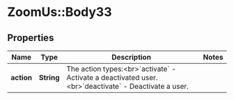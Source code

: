 # ZoomUs::Body33

## Properties
Name | Type | Description | Notes
------------ | ------------- | ------------- | -------------
**action** | **String** | The action types:&lt;br&gt;&#x60;activate&#x60; - Activate a deactivated user.&lt;br&gt;&#x60;deactivate&#x60; - Deactivate a user. | 


